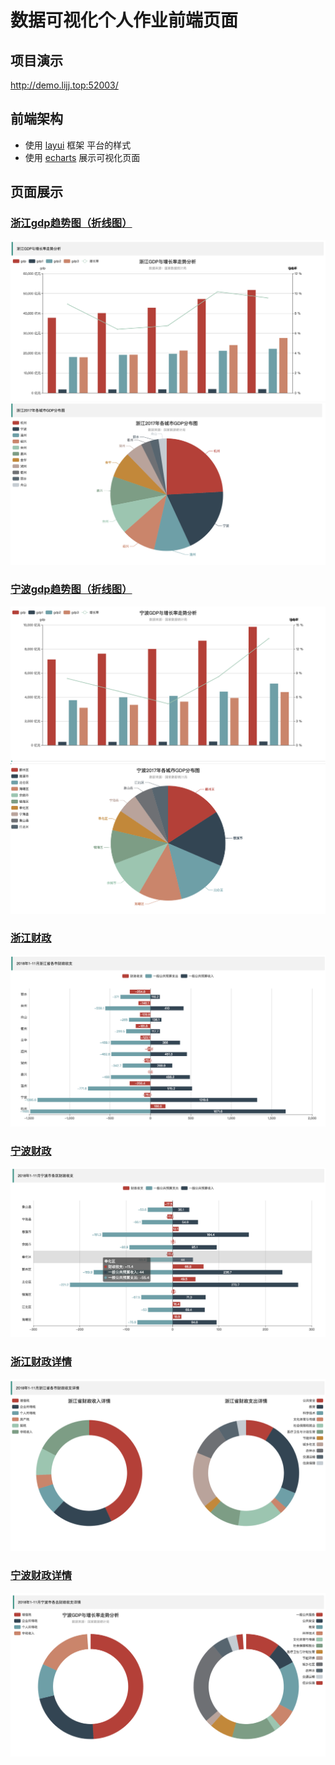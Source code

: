 # 数据可视化个人作业前端页面

## 项目演示

http://demo.lijj.top:52003/

## 前端架构

- 使用 [layui](https://www.layui.com/) 框架 平台的样式
- 使用 [echarts](http://echarts.baidu.com/) 展示可视化页面



## 页面展示

### [浙江gdp趋势图（折线图）](index.html)
![浙江gdp趋势图（折线图）](public/images/zj_gdp.png)
![浙江gdp分布图（饼图）](public/images/zj_gdp_city.png)

### [宁波gdp趋势图（折线图）](ningbo.html)

![宁波gdp趋势图（折线图）](public/images/nb_gdp.png)
![宁波gdp分布图（饼图）](public/images/nb_gdp_city.png)

### [浙江财政](caizhen_zhejiang.html)

![浙江财政](public/images/zj_sz.png)
### [宁波财政](caizhen_ningbo.html)
![宁波财政](public/images/nb_sz.png)
### [浙江财政详情](shouzhi_zhejiang.html)
![浙江财政详情](public/images/zj_sz_xq.png)

### [宁波财政详情](shouzhi_ningbo.html)
![宁波财政详情](public/images/nb_sz_xq.png)
